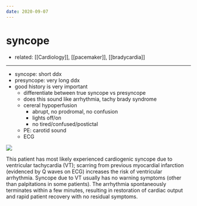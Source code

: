 ```yaml
---
date: 2020-09-07
---
```


# syncope

- related: [[Cardiology]], [[pacemaker]], [[bradycardia]]
---

- syncope: short ddx
- presyncope: very long ddx
- good history is very important
	- differentiate between true syncope vs presyncope
	- does this sound like arrhythmia, tachy brady syndrome
	- cereral hypoperfusion
		- abrupt, no prodromal, no confusion
		- lights off/on
		- no tired/confused/postictal
	- PE: carotid sound
	- ECG

<!-- cardiogenic syncope causes and sx -->

![](https://photos.thisispiggy.com/file/wikiFiles/image-20200822091215871.png)

This patient has most likely experienced cardiogenic syncope due to ventricular tachycardia (VT); scarring from previous myocardial infarction (evidenced by Q waves on ECG) increases the risk of ventricular arrhythmia.  Syncope due to VT usually has no warning symptoms (other than palpitations in some patients).  The arrhythmia spontaneously terminates within a few minutes, resulting in restoration of cardiac output and rapid patient recovery with no residual symptoms.
